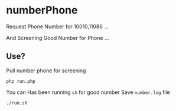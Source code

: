 # numberPhone

Request Phone Number for 10010,11086 ...

And Screening Good Number for Phone ...

## Use?

Pull number phone for screening 

```
php run.php
```

You can Has been running  `sh`  for good number Save `number.log` file

```
./run.sh
```



